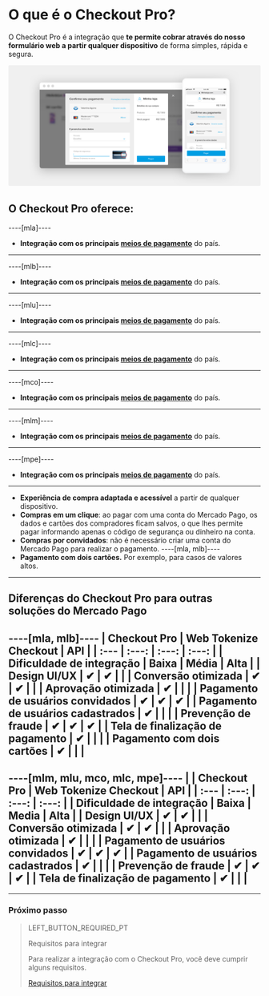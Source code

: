 # O que é o Checkout Pro?

O Checkout Pro é a integração que **te permite cobrar através do nosso formulário web a partir qualquer dispositivo** de forma simples, rápida e segura.

![Basic-Checkout](/images/web-payment-checkout/cho-introduction-br.png)


## O Checkout Pro oferece:

----[mla]----
* **Integração com os principais [meios de pagamento](https://www.mercadopago.com.ar/ayuda/medios-de-pago-cuotas-promociones_264)** do país.
------------
----[mlb]----
* **Integração com os principais [meios de pagamento](https://www.mercadopago.com.br/ajuda/meios-de-pagamento-parcelamento_265)** do país.
------------
----[mlu]----
* **Integração com os principais [meios de pagamento](https://www.mercadopago.com.uy/ayuda/medios-de-pago-cuotas-promociones_264)** do país.
------------
----[mlc]----
* **Integração com os principais [meios de pagamento](https://www.mercadopago.cl/ayuda/medios-de-pago-cuotas-promociones_264)** do país.
------------
----[mco]----
* **Integração com os principais [meios de pagamento](https://www.mercadopago.com.co/ayuda/medios-de-pago-cuotas-promociones_264)** do país.
------------
----[mlm]----
* **Integração com os principais [meios de pagamento](https://www.mercadopago.com.mx/ayuda/medios-de-pago-cuotas-promociones_264)** do país.
------------
----[mpe]----
* **Integração com os principais [meios de pagamento](https://www.mercadopago.com.pe/ayuda/medios-de-pago-cuotas-promociones_264)** do país.
------------
* **Experiência de compra adaptada e acessível** a partir de qualquer dispositivo.
* **Compras em um clique**: ao pagar com uma conta do Mercado Pago, os dados e cartões dos compradores ficam salvos, o que lhes permite pagar informando apenas o código de segurança ou dinheiro na conta.
* **Compras por convidados**: não é necessário criar uma conta do Mercado Pago para realizar o pagamento.
----[mla, mlb]----
* **Pagamento com dois cartões.** Por exemplo, para casos de valores altos.	 
------------

## Diferenças do Checkout Pro para outras soluções do Mercado Pago

----[mla, mlb]----
| Checkout Pro | Web Tokenize Checkout | API |
| :--- | :---: | :---: | :---: |
| Dificuldade de integração             | Baixa | Média | Alta |
| Design UI/UX                          | ✔ | ✔ |   |
| Conversão otimizada                   | ✔ | ✔ |   |
| Aprovação otimizada                   | ✔ |   |   |
| Pagamento de usuários convidados      | ✔ | ✔ | ✔ |
| Pagamento de usuários cadastrados     | ✔ |   |   |
| Prevenção de fraude                   | ✔ | ✔ | ✔ |
| Tela de finalização de pagamento      | ✔ |   |   |
| Pagamento com dois cartões            | ✔ |   |   |
------------
----[mlm, mlu, mco, mlc, mpe]----
|                                       | Checkout Pro | Web Tokenize Checkout | API |
| :--- | :---: | :---: | :---: |
| Dificuldade de integração             | Baixa | Media | Alta |
| Design UI/UX                          | ✔ | ✔ |   |
| Conversão otimizada                   | ✔ | ✔ |   |
| Aprovação otimizada                   | ✔ |   |   |
| Pagamento de usuários convidados      | ✔ | ✔ | ✔ |
| Pagamento de usuários cadastrados     | ✔ |   |   |
| Prevenção de fraude                   | ✔ | ✔ | ✔ |
| Tela de finalização de pagamento      | ✔ |   |   |
------------

---

### Próximo passo

> LEFT_BUTTON_REQUIRED_PT
>
> Requisitos para integrar
>
> Para realizar a integração com o Checkout Pro, você deve cumprir alguns requisitos.
>
> [Requisitos para integrar](https://www.mercadopago[FAKER][URL][DOMAIN]/developers/pt/guides/online-payments/checkout-pro/previous-requirements)
>
